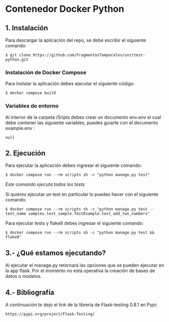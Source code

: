 # Contenedor Docker Python


## 1. Instalación

Para descargar la aplicación del repo, se debe escribir el siguiente comando:

```
$ git clone https://github.com/FragmentosTemporales/unittest-python.git
```


### Instalación de Docker Compose

Para instalar la aplicación debes ejecutar el siguiente código:

```
$ docker compose build
```


### Variables de entorno

Al interior de la carpeta /Sripts debes crear un documento env.env el cual debe contener las siguiente variables, puedes guiarte con el documento example.env :

```
null
```


## 2. Ejecución

Para ejecutar la aplicación debes ingresar el siguiente comando:

```
$ docker compose run --rm scripts sh -c "python manage.py test"
```

_Este comando ejecuta todos los tests_

Si quieres ejecutar un test en particular lo puedes hacer con el siguiente comando:

```
$ docker compose run --rm scripts sh -c "python manage.py test --test_name samples.test_sample.TestExample.test_add_two_numbers"
```

Para ejecutar tests y flake8 debes ingresar el siguiente comando:

```
$ docker compose run --rm scripts sh -c "python manage.py test && flake8"
```

## 3.- ¿Qué estamos ejecutando?

Al ejecutar el manage.py retornará las opciones que se pueden ejecutar en la app flask. Por el momento no está operativa la creación de bases de datos o modelos.


## 4.- Bibliografía

A continuación te dejo el link de la librería de Flask-testing 0.8.1 en Pypi:

```
https://pypi.org/project/Flask-Testing/
```